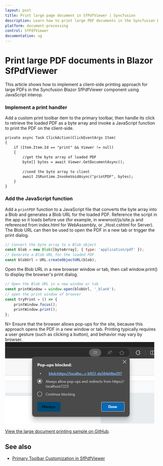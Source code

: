 ```yaml
---
layout: post
title: Print large page document in SfPdfViewer | Syncfusion
description: Learn how to print large PDF documents in the Syncfusion Blazor SfPdfViewer using a custom toolbar action and a Blob URL.
platform: document-processing
control: SfPdfViewer
documentation: ug
---
```


# Print large PDF documents in Blazor SfPdfViewer

This article shows how to implement a client-side printing approach for large PDFs in the Syncfusion Blazor SfPdfViewer component using JavaScript interop.

### Implement a print handler
Add a custom print toolbar item to the primary toolbar, then handle its click to retrieve the loaded PDF as a byte array and invoke a JavaScript function to print the PDF on the client-side.

```cshtml
private async Task ClickAction(ClickEventArgs Item)
{
    if (Item.Item.Id == "print" && Viewer != null)
    {
        //get the byte array of loaded PDF
        byte[] bytes = await Viewer.GetDocumentAsync();

        //send the byte array to client
        await JSRuntime.InvokeVoidAsync("printPDF", bytes);
    }
}

```

### Add the JavaScript function
Add a `printPDF` function to a JavaScript file that converts the byte array into a Blob and generates a Blob URL for the loaded PDF. Reference the script in the app so it loads before use (for example, in wwwroot/js/site.js and referenced from index.html for WebAssembly, or _Host.cshtml for Server). The Blob URL can then be used to open the PDF in a new tab or trigger the print dialog.

```javascript
// Convert the byte array to a Blob object
const blob = new Blob([byteArray], { type: 'application/pdf' });
// Generate a Blob URL for the loaded PDF
const blobUrl = URL.createObjectURL(blob);
```
Open the Blob URL in a new browser window or tab, then call window.print() to display the browser's print dialog.

```javascript
// Open the Blob URL in a new window or tab
const printWindow = window.open(blobUrl, '_blank');
// open the print window of browser
const tryPrint = () => {
    printWindow.focus();
    printWindow.print();
};
```

N> Ensure that the browser allows pop-ups for the site, because this approach opens the PDF in a new window or tab. Printing typically requires a user gesture (such as clicking a button), and behavior may vary by browser.
![Allow pop-up for large page print window](../images/allow-popup-largepage-print.png)

[View the large document printing sample on GitHub](https://github.com/SyncfusionExamples/blazor-pdf-viewer-examples/tree/master/Print/Print%20Large%20page%20document).

## See also

* [Primary Toolbar Customization in SfPdfViewer](../toolbar-customization/primary-toolbar)